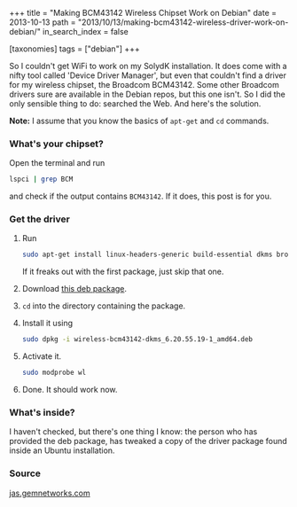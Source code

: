 +++
title = "Making BCM43142 Wireless Chipset Work on Debian"
date = 2013-10-13
path = "2013/10/13/making-bcm43142-wireless-driver-work-on-debian/"
in_search_index = false

[taxonomies]
tags = ["debian"]
+++

So I couldn't get WiFi to work on my SolydK installation. It does come with a nifty tool called 'Device Driver Manager', but even that couldn't find a driver for my wireless chipset, the Broadcom BCM43142. Some other Broadcom drivers sure are available in the Debian repos, but this one isn't. So I did the only sensible thing to do: searched the Web. And here's the solution.<!-- more -->

**Note:** I assume that you know the basics of `apt-get` and `cd` commands.

### What's your chipset?

Open the terminal and run

```sh
lspci | grep BCM
```

and check if the output contains `BCM43142`. If it does, this post is for you.

### Get the driver

1. Run

   ```sh
   sudo apt-get install linux-headers-generic build-essential dkms broadcom-sta-modules
   ```

   If it freaks out with the first package, just skip that one.

2. Download [this deb package](https://drive.google.com/open?id=0B1iuY5gfFnsyalVLOUxNNnotYk0).

3. `cd` into the directory containing the package.

4. Install it using

   ```sh
   sudo dpkg -i wireless-bcm43142-dkms_6.20.55.19-1_amd64.deb
   ```

5. Activate it.

   ```sh
   sudo modprobe wl
   ```

6. Done. It should work now.

### What's inside?

I haven't checked, but there's one thing I know: the person who has provided the deb package, has tweaked a copy of the driver package found inside an Ubuntu installation.

### Source

[jas.gemnetworks.com](http://jas.gemnetworks.com)
